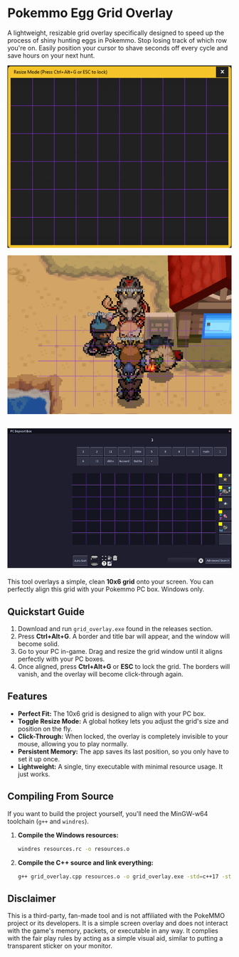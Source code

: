 # Pokemmo Egg Grid Overlay

A lightweight, resizable grid overlay specifically designed to speed up the process of shiny hunting eggs in Pokemmo.
Stop losing track of which row you're on. Easily position your cursor to shave seconds off every cycle and save hours on your next hunt.

![screenshot](screenshot.png)

![screenshot](screenshot2.png)

![screenshot](screenshot3.jpg)
---

This tool overlays a simple, clean **10x6 grid** onto your screen. You can perfectly align this grid with your Pokemmo PC box. Windows only.

## Quickstart Guide

1.  Download and run `grid_overlay.exe` found in the releases section.
2.  Press **Ctrl+Alt+G**. A border and title bar will appear, and the window will become solid.
3.  Go to your PC in-game. Drag and resize the grid window until it aligns perfectly with your PC boxes.
4.  Once aligned, press **Ctrl+Alt+G** or **ESC** to lock the grid. The borders will vanish, and the overlay will become click-through again.

## Features

- **Perfect Fit:** The 10x6 grid is designed to align with your PC box.
- **Toggle Resize Mode:** A global hotkey lets you adjust the grid's size and position on the fly.
- **Click-Through:** When locked, the overlay is completely invisible to your mouse, allowing you to play normally.
- **Persistent Memory:** The app saves its last position, so you only have to set it up once.
- **Lightweight:** A single, tiny executable with minimal resource usage. It just works.


## Compiling From Source

If you want to build the project yourself, you'll need the MinGW-w64 toolchain (`g++` and `windres`).

1.  **Compile the Windows resources:**
    ```bash
    windres resources.rc -o resources.o
    ```

2.  **Compile the C++ source and link everything:**
    ```bash
    g++ grid_overlay.cpp resources.o -o grid_overlay.exe -std=c++17 -static -static-libgcc -static-libstdc++ -mwindows -municode -lcomctl32 -lgdi32 -lshell32
    ```

## Disclaimer

This is a third-party, fan-made tool and is not affiliated with the PokeMMO project or its developers. 
It is a simple screen overlay and does not interact with the game's memory, packets, or executable in any way. 
It complies with the fair play rules by acting as a simple visual aid, similar to putting a transparent sticker on your monitor.
